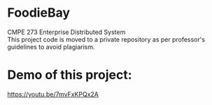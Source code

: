 # FoodieBay
CMPE 273 Enterprise Distributed System </br>
This project code is moved to a private repository as per professor's guidelines to avoid plagiarism. 

# Demo of this project:
https://youtu.be/7mvFxKPQx2A
